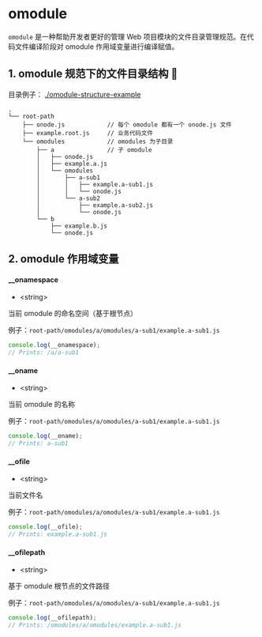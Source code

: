 # omodule
`omodule` 是一种帮助开发者更好的管理 Web 项目模块的文件目录管理规范。在代码文件编译阶段对 omodule 作用域变量进行编译赋值。

## 1. omodule 规范下的文件目录结构 🌲
目录例子： [./omodule-structure-example](./omodule-structure-example)
```
.  
└── root-path
    ├── onode.js            // 每个 omodule 都有一个 onode.js 文件
    ├── example.root.js     // 业务代码文件
    └── omodules            // omodules 为子目录
        ├── a               // 子 omodule
        │   ├── onode.js
        │   ├── example.a.js
        │   └── omodules
        │       ├── a-sub1
        │       │   ├── example.a-sub1.js
        │       │   └── onode.js
        │       └── a-sub2
        │           ├── example.a-sub2.js
        │           └── onode.js
        └── b
            ├── example.b.js
            └── onode.js

```
## 2. omodule 作用域变量

#### __onamespace
- &lt;string&gt;

当前 omodule 的命名空间（基于根节点）  

例子：`root-path/omodules/a/omodules/a-sub1/example.a-sub1.js`

```javascript
console.log(__onamespace);
// Prints: /a/a-sub1
```

#### __oname
- &lt;string&gt;

当前 omodule 的名称

例子：`root-path/omodules/a/omodules/a-sub1/example.a-sub1.js`
```javascript
console.log(__oname);
// Prints: a-sub1
```

#### __ofile
- &lt;string&gt;

当前文件名

例子：`root-path/omodules/a/omodules/a-sub1/example.a-sub1.js`

```javascript
console.log(__ofile);
// Prints: example.a-sub1.js
```

#### __ofilepath
- &lt;string&gt;

基于 omodule 根节点的文件路径

例子：`root-path/omodules/a/omodules/a-sub1/example.a-sub1.js`

```javascript
console.log(__ofilepath);
// Prints: /omodules/a/omodules/example.a-sub1.js
```
